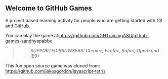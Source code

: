 ## Welcome to GitHub Games

A project based learning activity for people who are getting started with Git and GitHub.

You can play the game at:https://github.com/GHTrainingASU/github-games-sandhyapabbu

>> _*SUPPORTED BROWSERS*: Chrome, Firefox, Safari, Opera and IE9+_

This fun open source game was cloned from: https://github.com/jakesgordon/javascript-tetris
